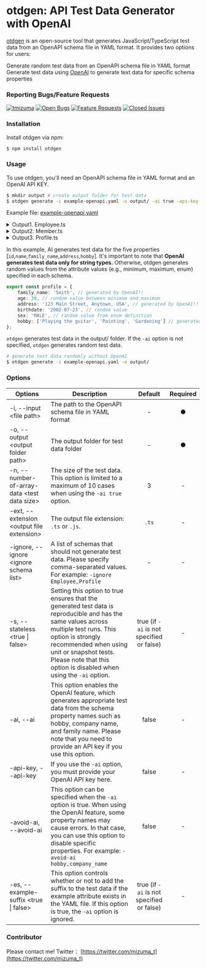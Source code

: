 # otdgen: API Test Data Generator with OpenAI

[otdgen](https://www.npmjs.com/package/otdgen) is an open-source tool that generates JavaScript/TypeScript test data from an OpenAPI schema file in YAML format. It provides two options for users:

Generate random test data from an OpenAPI schema file in YAML format
Generate test data using [OpenAI](https://openai.com/) to generate text data for specific schema properties

### Reporting Bugs/Feature Requests

[![tmizuma](https://circleci.com/gh/tmizuma/openapi-test-data-generator.svg?style=svg)](https://github.com/tmizuma/openapi-test-data-generator) [![Open Bugs](https://img.shields.io/github/issues/tmizuma/openapi-test-data-generator/bug?color=d73a4a&label=bugs)](https://github.com/tmizuma/openapi-test-data-generator/issues?q=is%3Aissue+is%3Aopen+label%3Abug) [![Feature Requests](https://img.shields.io/github/issues/tmizuma/openapi-test-data-generator/feature-request?color=ff9001&label=feature%20requests)](https://github.com/tmizuma/openapi-test-data-generator/issues?q=is%3Aissue+label%3Afeature-request+is%3Aopen) [![Closed Issues](https://img.shields.io/github/issues-closed/tmizuma/openapi-test-data-generator/feature-request?color=%2325CC00&label=issues%20closed)](https://github.com/tmizuma/openapi-test-data-generator/issues?q=is%3Aissue+is%3Aclosed+)

### Installation

Install otdgen via npm:

```bash
$ npm install otdgen
```

### Usage

To use otdgen, you'll need an OpenAPI schema file in YAML format and an OpenAI API KEY.

```bash
$ mkdir output # create output folder for test data
$ otdgen generate -i example-openapi.yaml -o output/ -ai true -api-key <Your API_KEY>
```

Example file: [example-openapi.yaml](./example-openapi.yaml)

<details><summary>Output1. Employee.ts</summary><div>

```ts
//  This file was automatically generated and should not be edited.
export const employee = {
	id: '12345',
	companyId: 293093,
	role: 'MANAGER',
	name: 'John Doe',
	registdate: '2017-01-27 05:10:29',
	profile: {
		family_name: 'Smith',
		age: 33,
		address: '123 Main Street, Anytown, USA',
		birthdate: '2003-12-13',
		sex: 'MALE',
		hobby: ['Playing the guitar', 'Painting', 'Gardening']
	},
	department: {
		id: '12345',
		employee: 'Marketing'
	},
	submemners: [
		{
			id: '12345',
			name: 'John Doe'
		},
		{
			id: '67890',
			name: 'Jane Smith'
		},
		{
			id: 'abcde',
			name: 'Jack Johnson'
		}
	]
};
// employee is the same as employee_0
const employee0 = {
	id: '12345',
	companyId: 293093,
	role: 'MANAGER',
	name: 'John Doe',
	registdate: '2017-01-27 05:10:29',
	profile: {
		family_name: 'Smith',
		age: 33,
		address: '123 Main Street, Anytown, USA',
		birthdate: '2003-12-13',
		sex: 'MALE',
		hobby: ['Playing the guitar', 'Painting', 'Gardening']
	},
	department: {
		id: '12345',
		employee: 'Marketing'
	},
	submemners: [
		{
			id: '12345',
			name: 'John Doe'
		},
		{
			id: '67890',
			name: 'Jane Smith'
		},
		{
			id: 'abcde',
			name: 'Jack Johnson'
		}
	]
};
const employee1 = {
	id: '67890',
	companyId: 918270,
	role: 'ENGINEER',
	name: 'Jane Smith',
	registdate: '2021-02-08 06:33:25',
	profile: {
		family_name: 'Johnson',
		age: 20,
		address: '456 Maple Avenue, Anytown, USA',
		birthdate: '2020-02-28',
		sex: 'MALE',
		hobby: ['Playing the guitar', 'Painting', 'Gardening']
	},
	department: {
		id: '67890',
		employee: 'Human Resouce'
	},
	submemners: [
		{
			id: '12345',
			name: 'John Doe'
		},
		{
			id: '67890',
			name: 'Jane Smith'
		},
		{
			id: 'abcde',
			name: 'Jack Johnson'
		}
	]
};
const employee2 = {
	id: 'abcde',
	companyId: 943744,
	role: 'ASSISTANT',
	name: 'Jack Johnson',
	registdate: '2006-01-26 05:22:12',
	profile: {
		family_name: 'Williams',
		age: 33,
		address: '789 Oak Street, Anytown, USA',
		birthdate: '2008-03-25',
		sex: 'MALE',
		hobby: ['Playing the guitar', 'Painting', 'Gardening']
	},
	department: {
		id: 'abcde',
		employee: 'Development'
	},
	submemners: [
		{
			id: '12345',
			name: 'John Doe'
		},
		{
			id: '67890',
			name: 'Jane Smith'
		},
		{
			id: 'abcde',
			name: 'Jack Johnson'
		}
	]
};

export const employeeList = [employee0, employee1, employee2];
```

</div></details>

<details><summary>Output2. Member.ts</summary><div>

```ts
//  This file was automatically generated and should not be edited.
export const member = {
	id: '12345',
	name: 'John Doe'
};
// member is the same as member_0
const member0 = {
	id: '12345',
	name: 'John Doe'
};
const member1 = {
	id: '67890',
	name: 'Jane Smith'
};
const member2 = {
	id: 'abcde',
	name: 'Jack Johnson'
};

export const memberList = [member0, member1, member2];
```

</div></details>

<details><summary>Output3. Profile.ts</summary><div>

```ts
//  This file was automatically generated and should not be edited.
export const profile = {
	family_name: 'Smith',
	age: 38,
	address: '123 Main Street, Anytown, USA',
	birthdate: '2002-07-23',
	sex: 'MALE',
	hobby: ['Playing the guitar', 'Painting', 'Gardening']
};
// profile is the same as profile_0
const profile0 = {
	family_name: 'Smith',
	age: 38,
	address: '123 Main Street, Anytown, USA',
	birthdate: '2002-07-23',
	sex: 'MALE',
	hobby: ['Playing the guitar', 'Painting', 'Gardening']
};
const profile1 = {
	family_name: 'Johnson',
	age: 28,
	address: '456 Maple Avenue, Anytown, USA',
	birthdate: '2015-07-26',
	sex: 'FEMALE',
	hobby: ['Playing the guitar', 'Painting', 'Gardening']
};
const profile2 = {
	family_name: 'Williams',
	age: 43,
	address: '789 Oak Street, Anytown, USA',
	birthdate: '2000-10-07',
	sex: 'ELSE',
	hobby: ['Playing the guitar', 'Painting', 'Gardening']
};

export const profileList = [profile0, profile1, profile2];
```

</div></details>

In this example, AI generates test data for the five properties [`id`,`name`,`family_name`,`address`,`hobby`].
It's important to note that **OpenAI generates test data only for string types.** Otherwise, otdgen generates random values from the attribute values (e.g., minimum, maximum, enum) specified in each schema.

```ts
export const profile = {
	family_name: 'Smith', // generated by OpenAI!!
	age: 38, // random value between minimum and maximum
	address: '123 Main Street, Anytown, USA', // generated by OpenAI!!
	birthdate: '2002-07-23', // random value
	sex: 'MALE', // random value from enum definition
	hobby: ['Playing the guitar', 'Painting', 'Gardening'] // generated by OpenAI!!
};
```

`otdgen` generates test data in the output/ folder. If the `-ai` option is not specified, `otdgen` generates random test data.

```bash
# generate test data randomly without OpenAI
$ otdgen generate -i example-openapi.yaml -o output/
```

### Options

| Options                                       | Description                                                                                                                                                                                                                                                                      |                  Default                  | Required |
| --------------------------------------------- | -------------------------------------------------------------------------------------------------------------------------------------------------------------------------------------------------------------------------------------------------------------------------------- | :---------------------------------------: | :------: |
| -i, --input \<file path\>                     | The path to the OpenAPI schema file in YAML format                                                                                                                                                                                                                               |                     -                     |    ●     |
| -o, --output \<output folder path\>           | The output folder for test data folder                                                                                                                                                                                                                                           |                     -                     |    ●     |
| -n, --number-of-array-data \<test data size\> | The size of the test data. This option is limited to a maximum of 10 cases when using the `-ai true` option.                                                                                                                                                                     |                     3                     |    -     |
| -ext, --extension \<output file extension\>   | The output file extension: `.ts` or `.js`.                                                                                                                                                                                                                                       |                   `.ts`                   |    -     |
| -ignore, --ignore \<ignore schema list\>      | A list of schemas that should not generate test data. Please specify comma-separated values. For example: `-ignore Employee,Profile`                                                                                                                                             |                     -                     |    -     |
| -s, --stateless \<true \| false\>             | Setting this option to true ensures that the generated test data is reproducible and has the same values across multiple test runs. This option is strongly recommended when using unit or snapshot tests. Please note that this option is disabled when using the `-ai` option. | true (if `-ai` is not specified or false) |    -     |
| -ai, --ai                                     | This option enables the OpenAI feature, which generates appropriate test data from the schema property names such as hobby, company name, and family name. Please note that you need to provide an API key if you use this option.                                               |                   false                   |    -     |
| -api-key, --api-key                           | If you use the `-ai` option, you must provide your OpenAI API key here.                                                                                                                                                                                                          |                   false                   |    -     |
| -avoid-ai, --avoid-ai                         | This option can be specified when the `-ai` option is true. When using the OpenAI feature, some property names may cause errors. In that case, you can use this option to disable specific properties. For example: `-avoid-ai hobby,company_name`                               |                   false                   |    -     |
| -es, --example-suffix \<true \| false\>       | This option controls whether or not to add the suffix to the test data if the example attribute exists in the YAML file. If this option is true, the `-ai` option is ignored.                                                                                                    | true (if `-ai` is not specified or false) |    -     |

### Contributor

Please contact me!
Twitter： [https://twitter.com/mizuma_t](https://twitter.com/mizuma_t)
